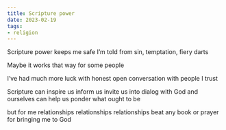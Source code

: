 ```yaml
---
title: Scripture power
date: 2023-02-19
tags:
- religion
---
```

Scripture power
keeps me safe
I’m told
from sin,
temptation,
fiery darts
<!-- more -->

Maybe it works that way
for some people

I’ve had much more luck
with honest
open conversation
with people I trust

Scripture can inspire us
inform us
invite us into dialog
with God
and ourselves
can help us ponder
what ought to be

but for me
relationships
relationships
relationships
beat any book or prayer
for bringing me
to God
